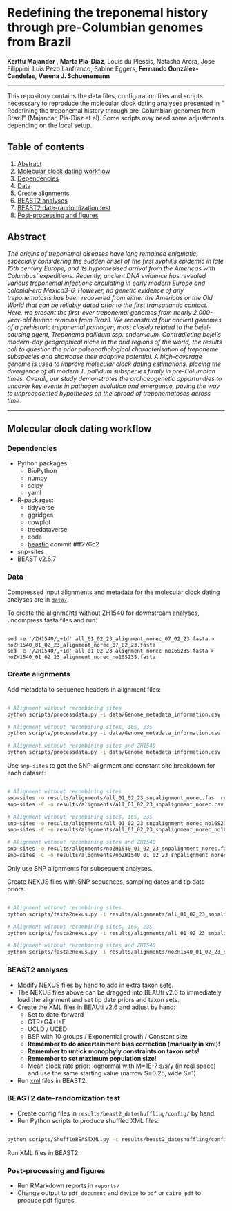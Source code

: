 #  Redefining the treponemal history through pre-Columbian genomes from Brazil

**Kerttu Majander** , **Marta Pla-Diaz**, Louis du Plessis, Natasha Arora, Jose Filippini, Luis Pezo Lanfranco, Sabine Eggers, **Fernando González-Candelas**, **Verena J. Schuenemann**

---

This repository contains the data files, configuration files and scripts necesssary to reproduce the molecular clock dating analyses presented in " Redefining the treponemal history through pre-Columbian genomes from Brazil" (Majandar, Pla-Diaz et al). Some scripts may need some adjustments depending on the local setup. 

## Table of contents

1. [Abstract](#Abstract)
2. [Molecular clock dating workflow](#Molecular-clock-dating-workflow)
  1. [Dependencies](#Dependencies)
  2. [Data](#Data)
  3. [Create alignments](#Create-alignments)
  4. [BEAST2 analyses](#BEAST2-analyses)
  5. [BEAST2 date-randomization test](#BEAST2-date-randomization-test)
  6. [Post-processing and figures](#Post-processing-and-figures)



## Abstract
_The origins of treponemal diseases have long remained enigmatic, especially considering the sudden onset of the first syphilis epidemic in late 15th century Europe, and its hypothesised arrival from the Americas with Columbus’ expeditions. Recently, ancient DNA evidence has revealed various treponemal infections circulating in early modern Europe and colonial-era Mexico3–6. However, no genetic evidence of any treponematosis has been recovered from either the Americas or the Old World that can be reliably dated prior to the first transatlantic contact. Here, we present the first-ever treponemal genomes from nearly 2,000-year-old human remains from Brazil. We reconstruct four ancient genomes of a prehistoric treponemal pathogen, most closely related to the bejel-causing agent, Treponema pallidum ssp. endemicum. Contradicting bejel’s modern-day geographical niche in the arid regions of the world, the results call to question the prior paleopathological characterisation of treponeme subspecies and showcase their adaptive potential. A high-coverage genome is used to improve molecular clock dating estimations, placing the divergence of all modern T. pallidum subspecies firmly in pre-Columbian times. Overall, our study demonstrates the archaeogenetic opportunities to uncover key events in pathogen evolution and emergence, paving the way to unprecedented hypotheses on the spread of treponematoses across time._

---



## Molecular clock dating workflow

### Dependencies

- Python packages:
  - BioPython
  - numpy
  - scipy
  - yaml
- R-packages:
  - tidyverse
  - ggridges
  - cowplot
  - treedataverse
  - coda
  - [beastio](https://github.com/laduplessis/beastio) commit #ff276c2
- snp-sites
- BEAST v2.6.7

### Data
Compressed input alignments and metadata for the molecular clock dating analyses are in [`data/`]().

To create the alignments without ZH1540 for downstream analyses, uncompress fasta files and run: 

```

sed -e '/ZH1540/,+1d' all_01_02_23_alignment_norec_07_02_23.fasta > noZH1540_01_02_23_alignment_norec_07_02_23.fasta
sed -e '/ZH1540/,+1d' all_01_02_23_alignment_norec_no16S23S.fasta > noZH1540_01_02_23_alignment_norec_no16S23S.fasta

```

### Create alignments

Add metadata to sequence headers in alignment files:

```bash

# Alignment without recombining sites
python scripts/processdata.py -i data/Genome_metadata_information.csv -a data/all_01_02_23_alignment_norec_07_02_23.fasta -s "Taxon,Accession number,Subspecies,Year" -o results/alignments/ -p all_01_02_23_alignment_norec

# Alignment without recombining sites, 16S, 23S
python scripts/processdata.py -i data/Genome_metadata_information.csv -a data/all_01_02_23_alignment_norec_no16S23S.fasta -s "Taxon,Accession number,Subspecies,Year" -o results/alignments/ -p all_01_02_23_alignment_norec_no16S23S

# Alignment without recombining sites and ZH1540
python scripts/processdata.py -i data/Genome_metadata_information.csv -a data/noZH1540_01_02_23_alignment_norec_07_02_23.fasta -s "Taxon,Accession number,Subspecies,Year" -o results/alignments/ -p noZH1540_01_02_23_alignment_norec

```

Use `snp-sites` to get the SNP-alignment and constant site breakdown for each dataset:

```bash

# Alignment without recombining sites
snp-sites -o results/alignments/all_01_02_23_snpalignment_norec.fas  results/alignments/all_01_02_23_alignment_norec.fas
snp-sites -C -o results/alignments/all_01_02_23_snpalignment_norec.csv  results/alignments/all_01_02_23_alignment_norec.fas

# Alignment without recombining sites, 16S, 23S
snp-sites -o results/alignments/all_01_02_23_snpalignment_norec_no16S23S.fas  results/alignments/all_01_02_23_alignment_norec_no16S23S.fas
snp-sites -C -o results/alignments/all_01_02_23_snpalignment_norec_no16S23S.csv  results/alignments/all_01_02_23_alignment_norec_no16S23S.fas

# Alignment without recombining sites and ZH1540
snp-sites -o results/alignments/noZH1540_01_02_23_snpalignment_norec.fas  results/alignments/noZH1540_01_02_23_alignment_norec.fas
snp-sites -C -o results/alignments/noZH1540_01_02_23_snpalignment_norec.csv  results/alignments/noZH1540_01_02_23_alignment_norec.fas

```
Only use SNP alignments for subsequent analyses.

Create NEXUS files with SNP sequences, sampling dates and tip date priors.

```bash

# Alignment without recombining sites
python scripts/fasta2nexus.py -i results/alignments/all_01_02_23_snpalignment_norec.fas -o results/alignments/all_01_02_23_snpalignment_norec.nexus -d 3 -c 2

# Alignment without recombining sites, 16S, 23S
python scripts/fasta2nexus.py -i results/alignments/all_01_02_23_snpalignment_norec_no16S23S.fas -o results/alignments/all_01_02_23_snpalignment_norec_no16S23S.nexus -d 3 -c 2

# Alignment without recombining sites and ZH1540
python scripts/fasta2nexus.py -i results/alignments/noZH1540_01_02_23_snpalignment_norec.fas -o results/alignments/noZH1540_01_02_23_snpalignment_norec.nexus -d 3 -c 2

```

### BEAST2 analyses

- Modify NEXUS files by hand to add in extra taxon sets.
- The NEXUS files above can be dragged into BEAUti v2.6 to immediately load the alignment and set tip date priors and taxon sets. 
- Create the XML files in BEAUti v2.6 and adjust by hand:
   - Set to date-forward
	- GTR+G4+I+F
	- UCLD / UCED
	- BSP with 10 groups / Exponential growth / Constant size
	- **Remember to do ascertainment bias correction (manually in xml)!**
	- **Remember to untick monophyly constraints on taxon sets!**
	- **Remember to set maximum population size!**
	- Mean clock rate prior: lognormal with M=1E-7 s/s/y (in real space) and use the same starting value (narrow S=0.25, wide S=1)
- Run [xml](https://github.com/laduplessis/Pre-Columbian-Treponema-pallidum-from-Brazil/tree/main/results/beast2) files in BEAST2.


### BEAST2 date-randomization test

- Create config files in `results/beast2_dateshuffling/config/` by hand. 
- Run Python scripts to produce shuffled XML files:

```bash

python scripts/ShuffleBEASTXML.py -c results/beast2_dateshuffling/config/all_01_02_23_alignment_norec.gtrgi.bsp10.uced.narrow.cfg

```

Run XML files in BEAST2. 


### Post-processing and figures

- Run RMarkdown reports in `reports/`
- Change output to `pdf_document` and `device` to `pdf` or `cairo_pdf` to produce pdf figures.





